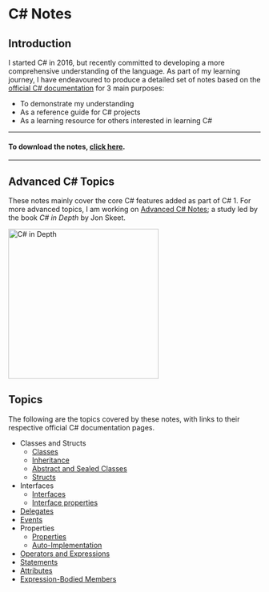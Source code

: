 # C# Notes

## Introduction
I started C# in 2016, but recently committed to developing a more comprehensive understanding of the language. As part of my learning journey, I have endeavoured to produce a detailed set of notes based on the [official C# documentation](https://docs.microsoft.com/en-us/dotnet/csharp/whats-new/csharp-version-history "The history of C#") for 3 main purposes:
* To demonstrate my understanding
* As a reference guide for C# projects
* As a learning resource for others interested in learning C#

___
#### To download the notes, [click here](https://github.com/JACPro/C-Sharp-Notes/blob/main/Notes.docx?raw=true "Download Notes.docx").
___

## Advanced C# Topics
These notes mainly cover the core C# features added as part of C# 1. For more advanced topics, I am working on [Advanced C# Notes](https://github.com/JACPro/Advanced-C-Sharp-Notes "JACPro Advanced C# Notes"); a study led by the book *C# in Depth* by Jon Skeet.

<img src="https://images.manning.com/book/9/319e4bc-7503-43cd-a4a2-f53fa410ebc0/Skeet-4ED-HI.png" width=300 title="C# in Depth">

## Topics
The following are the topics covered by these notes, with links to their respective official C# documentation pages.

* Classes and Structs
  * [Classes](https://docs.microsoft.com/en-us/dotnet/csharp/programming-guide/classes-and-structs/classes "Classes")
  * [Inheritance](https://docs.microsoft.com/en-us/dotnet/csharp/programming-guide/classes-and-structs/inheritance "Inheritance")
  * [Abstract and Sealed Classes](https://docs.microsoft.com/en-us/dotnet/csharp/programming-guide/classes-and-structs/abstract-and-sealed-classes-and-class-members#abstract-classes-and-class-members "Abstract and Sealed Classes")
  * [Structs](https://docs.microsoft.com/en-us/dotnet/csharp/language-reference/builtin-types/struct "Structs")
* Interfaces
  * [Interfaces](https://docs.microsoft.com/en-us/dotnet/csharp/programming-guide/interfaces/ "Interfaces")
  * [Interface properties](https://docs.microsoft.com/en-us/dotnet/csharp/programming-guide/classes-and-structs/interface-properties "Interface Properties")
* [Delegates](https://docs.microsoft.com/en-us/dotnet/csharp/programming-guide/delegates/ "Delegates")
* [Events](https://docs.microsoft.com/en-us/dotnet/csharp/events-overview "Events")
* Properties
  * [Properties](https://docs.microsoft.com/en-us/dotnet/csharp/properties "Properties")
  * [Auto-Implementation](https://docs.microsoft.com/en-us/dotnet/csharp/programming-guide/classes-and-structs/auto-implemented-properties "Auto-Implemented Properties")
* [Operators and Expressions](https://docs.microsoft.com/en-us/dotnet/csharp/language-reference/operators/ "Operators and Expressions")
* [Statements](https://docs.microsoft.com/en-us/dotnet/csharp/programming-guide/statements-expressions-operators/statements "Statements")
* [Attributes](https://docs.microsoft.com/en-us/dotnet/csharp/programming-guide/concepts/attributes/ "Attributes") 
* [Expression-Bodied Members](https://docs.microsoft.com/en-us/dotnet/csharp/programming-guide/statements-expressions-operators/expression-bodied-members "Expression-Bodied Members")

